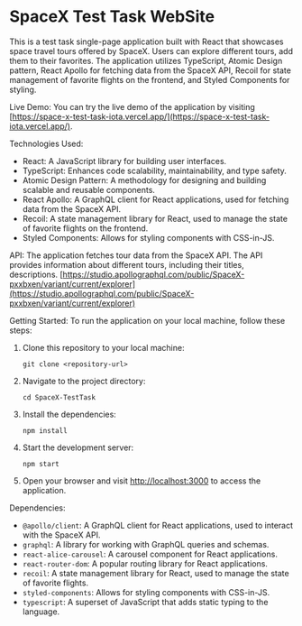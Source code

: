 # SpaceX Test Task WebSite

This is a test task single-page application built with React that showcases space travel tours offered by SpaceX. Users can explore different tours, add them to their favorites. The application utilizes TypeScript, Atomic Design pattern, React Apollo for fetching data from the SpaceX API, Recoil for state management of favorite flights on the frontend, and Styled Components for styling.

Live Demo:
You can try the live demo of the application by visiting [https://space-x-test-task-iota.vercel.app/](https://space-x-test-task-iota.vercel.app/).

Technologies Used:

- React: A JavaScript library for building user interfaces.
- TypeScript: Enhances code scalability, maintainability, and type safety.
- Atomic Design Pattern: A methodology for designing and building scalable and reusable components.
- React Apollo: A GraphQL client for React applications, used for fetching data from the SpaceX API.
- Recoil: A state management library for React, used to manage the state of favorite flights on the frontend.
- Styled Components: Allows for styling components with CSS-in-JS.

API:
The application fetches tour data from the SpaceX API. The API provides information about different tours, including their titles, descriptions.
[https://studio.apollographql.com/public/SpaceX-pxxbxen/variant/current/explorer](https://studio.apollographql.com/public/SpaceX-pxxbxen/variant/current/explorer)

Getting Started:
To run the application on your local machine, follow these steps:

1. Clone this repository to your local machine:

   ```
   git clone <repository-url>
   ```

2. Navigate to the project directory:

   ```
   cd SpaceX-TestTask
   ```

3. Install the dependencies:

   ```
   npm install
   ```

4. Start the development server:

   ```
   npm start
   ```

5. Open your browser and visit [http://localhost:3000](http://localhost:3000) to access the application.

Dependencies:

- `@apollo/client`: A GraphQL client for React applications, used to interact with the SpaceX API.
- `graphql`: A library for working with GraphQL queries and schemas.
- `react-alice-carousel`: A carousel component for React applications.
- `react-router-dom`: A popular routing library for React applications.
- `recoil`: A state management library for React, used to manage the state of favorite flights.
- `styled-components`: Allows for styling components with CSS-in-JS.
- `typescript`: A superset of JavaScript that adds static typing to the language.
